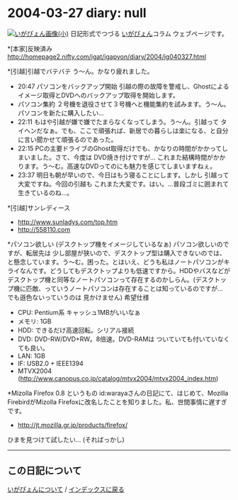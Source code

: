 2004-03-27 diary: null
=====================================================================================================
[![いがぴょん画像(小)](https://igapyon.github.io/diary/images/iga200306s.jpg "いがぴょん")](https://igapyon.github.io/diary/memo/memoigapyon.html) 日記形式でつづる [いがぴょん](https://igapyon.github.io/diary/memo/memoigapyon.html)コラム ウェブページです。

*[本家]反映済み
http://homepage2.nifty.com/igat/igapyon/diary/2004/ig040327.html

*[引越]引越でバテバテ
う～ん。かなり疲れました。

* 20:47 パソコンをバックアップ開始 引越の際の故障を警戒し、Ghostによるイメージ取得とDVDへのバックアップ取得を開始します。
* パソコン集約 ２号機を退役させて３号機へと機能集約を試みます。う～ん。パソコンを新たに購入したい…
* 22:11 もはや引越が嫌で嫌でたまらなくなってしまう。う～ん。引越って タイヘンだなぁ。でも、ここで頑張れば、新居での暮らしは楽になる、と自分に言い聞かせて頑張るのであった。
* 22:15 PCの主要ドライブのGhost取得だけでも、かなりの時間がかかってしまいました。さて、今度は DVD焼き付けですが… これまた結構時間がかかります。う～む。高速なDVDってのにも魅力を感じてしまいますねぇ。
* 23:37 明日も朝が早いので、今日はもう寝ることにします。しかし 引越って大変ですね。今回の引越も これまた大変です。はい。…普段ゴミに囲まれて生きているのね…。


*[引越]サンレディース

* http://www.sunladys.com/top.htm
* http://558110.com


*パソコン欲しい (デスクトップ機をイメージしているなぁ)
パソコン欲しいのですが、転居先は 少し部屋が狭いので、デスクトップ型は購入できないのでは、と懸念しています。う～む。困った。とはいえ、どうも私はノートパソコンがキライなんです。どうしてもデスクトップよりも低速ですから。HDDやバスなどがデスクトップ機と同等なノートパソコンって存在するのかしらん。(デスクトップ機に匹敵、っていうノートパソコンは存在することは知っているのですが… でも遜色ないっていうのは 見かけません)
希望仕様

* CPU: Pentium系 キャッシュ1MBがいいなぁ
* メモリ: 1GB
* HDD: できるだけ高速回転。シリアル接続
* DVD: DVD-RW/DVD+RW。8倍速。DVD-RAMは ついていても付いていなくても良い。
* LAN: 1GB
* IF: USB2.0 + IEEE1394
* MTVX2004 (http://www.canopus.co.jp/catalog/mtvx2004/mtvx2004_index.htm)


*Mizolla Firefox 0.8 というもの
id:warayaさんの日記にて、はじめて、Mozilla FirebirdがMizolla Firefoxに改名したことを知りました。私、世間事情に遅すぎです。

* http://jt.mozilla.gr.jp/products/firefox/

ひまを見つけて試したい… (そればっかし)




----------------------------------------------------------------------------------------------------

## この日記について
[いがぴょんについて](http://www.igapyon.jp/igapyon/diary/memo/memoigapyon.html) / [インデックスに戻る](https://igapyon.github.io/diary/idxall.html)
